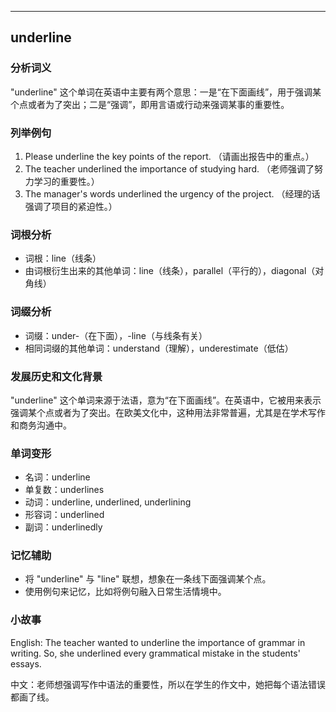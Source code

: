 
---------------
## underline
### 分析词义
"underline" 这个单词在英语中主要有两个意思：一是“在下面画线”，用于强调某个点或者为了突出；二是“强调”，即用言语或行动来强调某事的重要性。

### 列举例句
1. Please underline the key points of the report. （请画出报告中的重点。）
2. The teacher underlined the importance of studying hard. （老师强调了努力学习的重要性。）
3. The manager's words underlined the urgency of the project. （经理的话强调了项目的紧迫性。）

### 词根分析
- 词根：line（线条）
- 由词根衍生出来的其他单词：line（线条），parallel（平行的），diagonal（对角线）

### 词缀分析
- 词缀：under-（在下面），-line（与线条有关）
- 相同词缀的其他单词：understand（理解），underestimate（低估）

### 发展历史和文化背景
"underline" 这个单词来源于法语，意为“在下面画线”。在英语中，它被用来表示强调某个点或者为了突出。在欧美文化中，这种用法非常普遍，尤其是在学术写作和商务沟通中。

### 单词变形
- 名词：underline
- 单复数：underlines
- 动词：underline, underlined, underlining
- 形容词：underlined
- 副词：underlinedly

### 记忆辅助
- 将 "underline" 与 "line" 联想，想象在一条线下面强调某个点。
- 使用例句来记忆，比如将例句融入日常生活情境中。

### 小故事
English: The teacher wanted to underline the importance of grammar in writing. So, she underlined every grammatical mistake in the students' essays.

中文：老师想强调写作中语法的重要性，所以在学生的作文中，她把每个语法错误都画了线。

